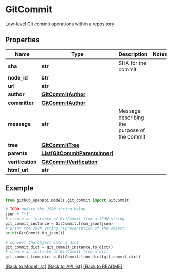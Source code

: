# GitCommit

Low-level Git commit operations within a repository

## Properties

Name | Type | Description | Notes
------------ | ------------- | ------------- | -------------
**sha** | **str** | SHA for the commit | 
**node_id** | **str** |  | 
**url** | **str** |  | 
**author** | [**GitCommitAuthor**](GitCommitAuthor.md) |  | 
**committer** | [**GitCommitAuthor**](GitCommitAuthor.md) |  | 
**message** | **str** | Message describing the purpose of the commit | 
**tree** | [**GitCommitTree**](GitCommitTree.md) |  | 
**parents** | [**List[GitCommitParentsInner]**](GitCommitParentsInner.md) |  | 
**verification** | [**GitCommitVerification**](GitCommitVerification.md) |  | 
**html_url** | **str** |  | 

## Example

```python
from github_openapi.models.git_commit import GitCommit

# TODO update the JSON string below
json = "{}"
# create an instance of GitCommit from a JSON string
git_commit_instance = GitCommit.from_json(json)
# print the JSON string representation of the object
print(GitCommit.to_json())

# convert the object into a dict
git_commit_dict = git_commit_instance.to_dict()
# create an instance of GitCommit from a dict
git_commit_from_dict = GitCommit.from_dict(git_commit_dict)
```
[[Back to Model list]](../README.md#documentation-for-models) [[Back to API list]](../README.md#documentation-for-api-endpoints) [[Back to README]](../README.md)


